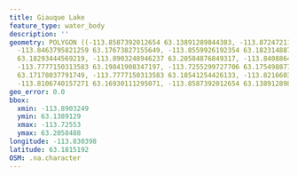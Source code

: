 ```yaml
---
title: Giauque Lake
feature_type: water_body
description: ''
geometry: POLYGON ((-113.8587392012654 63.13891289844383, -113.8724721114243 63.15628149153022,
  -113.8463795821259 63.17673827155649, -113.8559926192354 63.18231488791869, -113.8903248946237
  63.18293444569219, -113.8903248946237 63.20584876849317, -113.8408864180659 63.20213416441194,
  -113.7777150313583 63.19841908347197, -113.7255299727706 63.17549887767934, -113.73514300988
  63.17178037791749, -113.7777150313583 63.18541254426133, -113.8216603438561 63.18541254426133,
  -113.8106740157271 63.16930111295071, -113.8587392012654 63.13891289844383))
geo_error: 0.0
bbox:
  xmin: -113.8903249
  ymin: 63.1389129
  xmax: -113.72553
  ymax: 63.2058488
longitude: -113.830398
latitude: 63.1815192
OSM: .na.character
---
```

